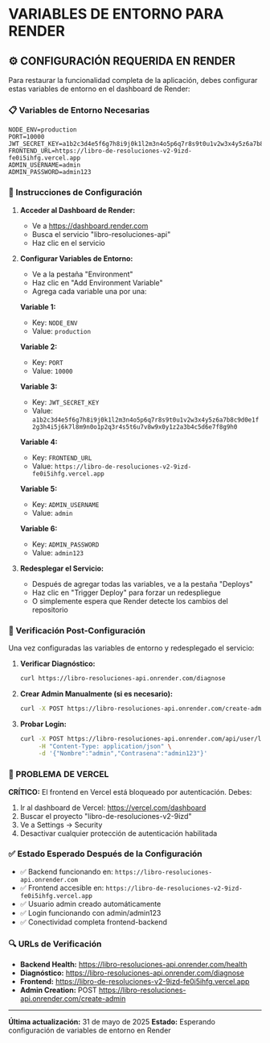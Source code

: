 # VARIABLES DE ENTORNO PARA RENDER

## ⚙️ CONFIGURACIÓN REQUERIDA EN RENDER

Para restaurar la funcionalidad completa de la aplicación, debes configurar estas variables de entorno en el dashboard de Render:

### 📋 Variables de Entorno Necesarias

```
NODE_ENV=production
PORT=10000
JWT_SECRET_KEY=a1b2c3d4e5f6g7h8i9j0k1l2m3n4o5p6q7r8s9t0u1v2w3x4y5z6a7b8c9d0e1f2g3h4i5j6k7l8m9n0o1p2q3r4s5t6u7v8w9x0y1z2a3b4c5d6e7f8g9h0
FRONTEND_URL=https://libro-de-resoluciones-v2-9izd-fe0i5ihfg.vercel.app
ADMIN_USERNAME=admin
ADMIN_PASSWORD=admin123
```

### 🔧 Instrucciones de Configuración

1. **Acceder al Dashboard de Render:**
   - Ve a https://dashboard.render.com
   - Busca el servicio "libro-resoluciones-api"
   - Haz clic en el servicio

2. **Configurar Variables de Entorno:**
   - Ve a la pestaña "Environment"
   - Haz clic en "Add Environment Variable"
   - Agrega cada variable una por una:

   **Variable 1:**
   - Key: `NODE_ENV`
   - Value: `production`

   **Variable 2:**
   - Key: `PORT`
   - Value: `10000`

   **Variable 3:**
   - Key: `JWT_SECRET_KEY`
   - Value: `a1b2c3d4e5f6g7h8i9j0k1l2m3n4o5p6q7r8s9t0u1v2w3x4y5z6a7b8c9d0e1f2g3h4i5j6k7l8m9n0o1p2q3r4s5t6u7v8w9x0y1z2a3b4c5d6e7f8g9h0`

   **Variable 4:**
   - Key: `FRONTEND_URL`
   - Value: `https://libro-de-resoluciones-v2-9izd-fe0i5ihfg.vercel.app`

   **Variable 5:**
   - Key: `ADMIN_USERNAME`
   - Value: `admin`

   **Variable 6:**
   - Key: `ADMIN_PASSWORD`
   - Value: `admin123`

3. **Redesplegar el Servicio:**
   - Después de agregar todas las variables, ve a la pestaña "Deploys"
   - Haz clic en "Trigger Deploy" para forzar un redespliegue
   - O simplemente espera que Render detecte los cambios del repositorio

### 🎯 Verificación Post-Configuración

Una vez configuradas las variables de entorno y redesplegado el servicio:

1. **Verificar Diagnóstico:**
   ```bash
   curl https://libro-resoluciones-api.onrender.com/diagnose
   ```

2. **Crear Admin Manualmente (si es necesario):**
   ```bash
   curl -X POST https://libro-resoluciones-api.onrender.com/create-admin
   ```

3. **Probar Login:**
   ```bash
   curl -X POST https://libro-resoluciones-api.onrender.com/api/user/login \
        -H "Content-Type: application/json" \
        -d '{"Nombre":"admin","Contrasena":"admin123"}'
   ```

### 🚨 PROBLEMA DE VERCEL

**CRÍTICO:** El frontend en Vercel está bloqueado por autenticación. Debes:

1. Ir al dashboard de Vercel: https://vercel.com/dashboard
2. Buscar el proyecto "libro-de-resoluciones-v2-9izd"
3. Ve a Settings → Security
4. Desactivar cualquier protección de autenticación habilitada

### ✅ Estado Esperado Después de la Configuración

- ✅ Backend funcionando en: `https://libro-resoluciones-api.onrender.com`
- ✅ Frontend accesible en: `https://libro-de-resoluciones-v2-9izd-fe0i5ihfg.vercel.app`
- ✅ Usuario admin creado automáticamente
- ✅ Login funcionando con admin/admin123
- ✅ Conectividad completa frontend-backend

### 🔍 URLs de Verificación

- **Backend Health:** https://libro-resoluciones-api.onrender.com/health
- **Diagnóstico:** https://libro-resoluciones-api.onrender.com/diagnose
- **Frontend:** https://libro-de-resoluciones-v2-9izd-fe0i5ihfg.vercel.app
- **Admin Creation:** POST https://libro-resoluciones-api.onrender.com/create-admin

---

**Última actualización:** 31 de mayo de 2025
**Estado:** Esperando configuración de variables de entorno en Render
